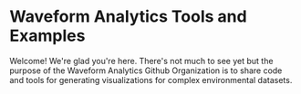 # Waveform Analytics Tools and Examples

Welcome! We're glad you're here. There's not much to see yet but the purpose of the Waveform Analytics Github Organization is to share code and tools for generating visualizations for complex environmental datasets. 
